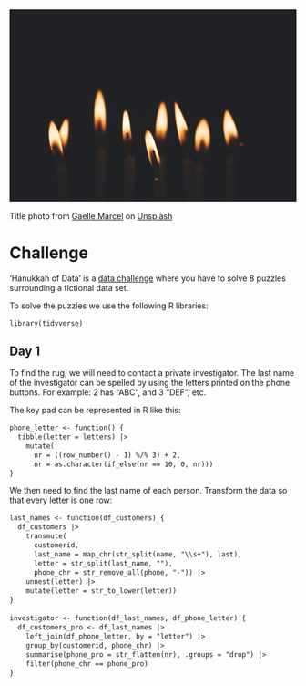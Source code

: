 <img src="hanukkah.png" width="1024" />

Title photo from
<a href="https://unsplash.com/@gaellemarcel?utm_source=unsplash&utm_medium=referral&utm_content=creditCopyText">Gaelle
Marcel</a> on
<a href="https://unsplash.com/de/fotos/wkn_KHBExcE?utm_source=unsplash&utm_medium=referral&utm_content=creditCopyText">Unsplash</a>

# Challenge

‘Hanukkah of Data’ is a [data
challenge](https://hanukkah.bluebird.sh/about/) where you have to solve
8 puzzles surrounding a fictional data set.

To solve the puzzles we use the following R libraries:

    library(tidyverse)

## Day 1

To find the rug, we will need to contact a private investigator. The
last name of the investigator can be spelled by using the letters
printed on the phone buttons. For example: 2 has “ABC”, and 3 “DEF”,
etc.

The key pad can be represented in R like this:

    phone_letter <- function() {
      tibble(letter = letters) |>
        mutate(
          nr = ((row_number() - 1) %/% 3) + 2,
          nr = as.character(if_else(nr == 10, 0, nr)))
    }

We then need to find the last name of each person. Transform the data so
that every letter is one row:

    last_names <- function(df_customers) {
      df_customers |>
        transmute(
          customerid,
          last_name = map_chr(str_split(name, "\\s+"), last),
          letter = str_split(last_name, ""),
          phone_chr = str_remove_all(phone, "-")) |>
        unnest(letter) |>
        mutate(letter = str_to_lower(letter))
    }

    investigator <- function(df_last_names, df_phone_letter) {
      df_customers_pro <- df_last_names |>
        left_join(df_phone_letter, by = "letter") |>
        group_by(customerid, phone_chr) |>
        summarise(phone_pro = str_flatten(nr), .groups = "drop") |>
        filter(phone_chr == phone_pro)
    }
